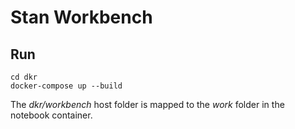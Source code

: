 # Stan Workbench

## Run
```
cd dkr
docker-compose up --build
```

The _dkr/workbench_ host folder is mapped to the _work_ folder in the notebook container.